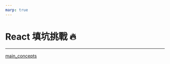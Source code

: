 ```yaml
---
marp: true
---
```


<!--
theme: gaia
class:
 - invert
headingDivider: 2 
paginate: true
-->

<!--
_class:
 - lead
 - invert
-->

# React 填坑挑戰 🔥 #

---

<!-- [example](docs/example) -->
<!-- [#1](#1) -->
<!-- https://github.com/ralexander-phi/marp-to-pages -->

[main_concepts](docs/main_concepts)